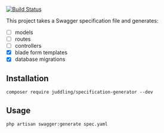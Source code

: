 [![Build Status](https://travis-ci.com/netsells/specification-generator.svg?token=GmksR3KUgtNPYizjuqqy&branch=master)](https://travis-ci.com/netsells/specification-generator)

This project takes a Swagger specification file and generates:

* [ ] models
* [ ] routes
* [ ] controllers
* [x] blade form templates
* [x] database migrations

## Installation

```
composer require juddling/specification-generator --dev
```

## Usage

```
php artisan swagger:generate spec.yaml
```